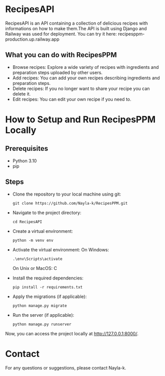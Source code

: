# RecipesAPI
RecipesAPI is an API containing a collection of delicious recipes with informations on how to make them.The API is built using Django and Railway was used for deployment. 
You can try it here: recipesppm-production.up.railway.app

## What you can do with RecipesPPM
* Browse recipes: Explore a wide variety of recipes with ingredients and preparation steps uploaded by other users.
* Add recipes: You can add your own recipes describing ingredients and preparation steps.
* Delete recipes: If you no longer want to share your recipe you can delete it.
* Edit recipes: You can edit your own recipe if you need to.
# How to Setup and Run RecipesPPM Locally
## Prerequisites
* Python 3.10
* pip
## Steps
* Clone the repository to your local machine using git:
  ```
  git clone https://github.com/Nayla-k/RecipesPPM.git
  
  ```

* Navigate to the project directory:
  ```
  cd RecipesAPI
  
  ```
* Create a virtual environment:
  ```
  python -m venv env
  
  ```
* Activate the virtual environment:
  On Windows:
  ```
  .\env\Scripts\activate
  
  ```
  On Unix or MacOS:
  C
* Install the required dependencies:
  ```
  pip install -r requirements.txt
  
  ```
* Apply the migrations (if applicable):
  ```
  python manage.py migrate
  
  ```
* Run the server (if applicable):
  ```
  python manage.py runserver
  
  ```
Now, you can access the project locally at http://127.0.0.1:8000/.

# Contact
For any questions or suggestions, please contact Nayla-k.

